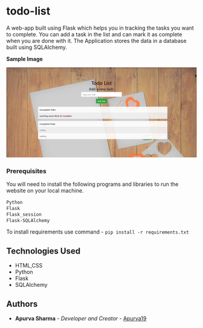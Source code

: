 # todo-list
A web-app built using Flask which helps you in tracking the tasks you want to complete. You can add a task in the list and can mark it as complete when you are done with it. The Application stores the data in a database built using SQLAlchemy.

**Sample Image**

![Preview Image](https://github.com/apurva19/todo-list/blob/master/Sample%20Images/todo%20list.png)

### Prerequisites

You will need to install the following programs and libraries to run the website on your local machine.

```
Python
Flask
Flask_session
Flask-SQLAlchemy
```

To install requirements use command -
`pip install -r requirements.txt`

## **Technologies Used**

- HTML,CSS
- Python
- Flask
- SQLAlchemy

## Authors

* **Apurva Sharma** - *Developer and Creator* - [Apurva19](https://github.com/apurva19)
